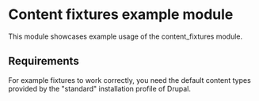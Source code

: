 # Content fixtures example module

This module showcases example usage of the content_fixtures module.

## Requirements

For example fixtures to work correctly, you need the default content types provided by the "standard" installation
profile of Drupal.
